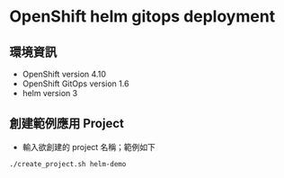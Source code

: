 # OpenShift helm gitops deployment

## 環境資訊
  * OpenShift version 4.10
  * OpenShift GitOps version 1.6
  * helm version 3

## 創建範例應用 Project
  * 輸入欲創建的 project 名稱；範例如下
  ```
  ./create_project.sh helm-demo
  ```